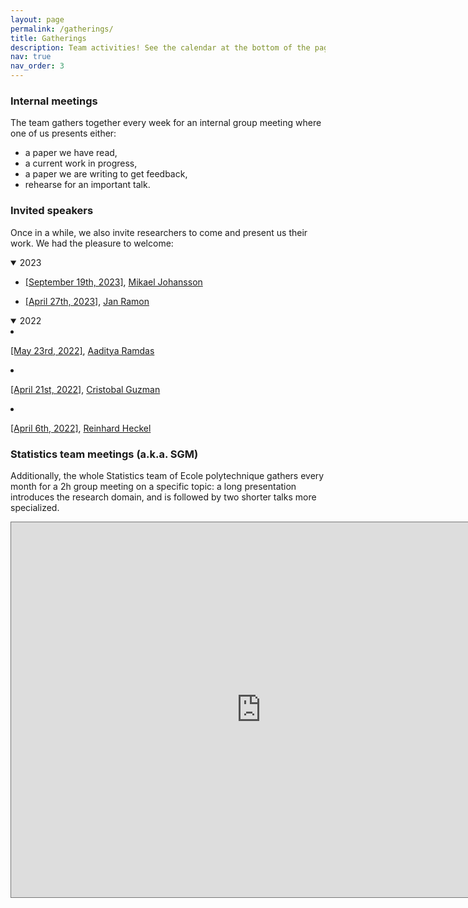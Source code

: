 ```yaml
---
layout: page
permalink: /gatherings/
title: Gatherings
description: Team activities! See the calendar at the bottom of the page for more info.
nav: true
nav_order: 3
---
```


### Internal meetings

The team gathers together every week for an internal group meeting where one of us presents either:
- a paper we have read,
- a current work in progress,
- a paper we are writing to get feedback,
- rehearse for an important talk.

### Invited speakers

Once in a while, we also invite researchers to come and present us their work. We had the pleasure to welcome:
<details open>
<summary>
2023
</summary>
<ul>
<li><p> <a href="https://www.hi-paris.fr/2023/09/11/research-seminar-bringing-regularized-optimal-transport-to-lightspeed/">
[September 19th, 2023]</a>, <a href="https://people.kth.se/~mikaelj/">Mikael Johansson</a> </p></li>
<li><p> <a href="https://www.hi-paris.fr/2023/03/09/hi-paris-seminar-jan-ramon-2023/">
[April 27th, 2023]</a>, <a href="http://researchers.lille.inria.fr/jramon/">Jan Ramon</a> </p></li>

</details>
<details open>
<summary>
2022
</summary>
<li><p> <a href="https://www.hi-paris.fr/2022/05/06/seminar-aaditya-ramdas-23-may-2022/">
[May 23rd, 2022]</a>, <a href="https://www.stat.cmu.edu/~aramdas/">Aaditya Ramdas</a> </p></li>
<li><p> <a href="https://www.hi-paris.fr/2022/04/19/exceptional-seminar-cristobal-guzman-21-april-2022/">
[April 21st, 2022]</a>, <a href="https://sites.google.com/view/cguzman/">Cristobal Guzman</a> </p></li>
<li><p> <a href="https://www.hi-paris.fr/2022/04/04/exceptionnal-seminar-reinhard-heckel-06-april-2022/">
[April 6th, 2022]</a>, <a href=https://reinhardheckel.com/">Reinhard Heckel</a> </p></li>
</ul>
</details>

### Statistics team meetings (a.k.a. SGM)

Additionally, the whole Statistics team of Ecole polytechnique gathers every month for a 2h group meeting on a specific topic: a long presentation introduces the research domain, and is followed by two shorter talks more specialized.

<iframe src="https://calendar.google.com/calendar/embed?height=600&wkst=2&bgcolor=%23ffffff&ctz=Europe%2FParis&title=Aymeric%20Dieuleveut's%20team%20events&showPrint=0&src=OTNjNDI2NDg5ZjY0NWEzZjQzMzI2NTgzYzMwNTNlMmI5Mjc4YjkyYmRhNWUwNGZjYzU1NmEwNGNjZDdhM2E3MEBncm91cC5jYWxlbmRhci5nb29nbGUuY29t&src=MmM1MjFqdHVsYWd1NWc2aGc0a3BydHNpb2tAZ3JvdXAuY2FsZW5kYXIuZ29vZ2xlLmNvbQ&color=%23D81B60&color=%234285F4" style="border:solid 1px #777" width="800" height="600" frameborder="0" scrolling="no"></iframe>
